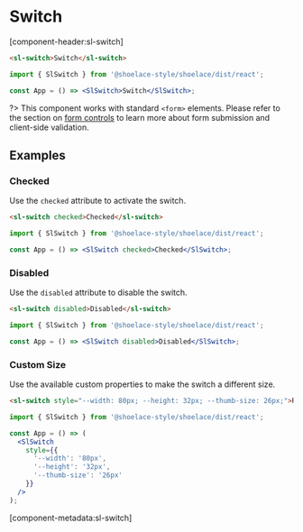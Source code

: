 # Switch

[component-header:sl-switch]

```html preview
<sl-switch>Switch</sl-switch>
```

```jsx react
import { SlSwitch } from '@shoelace-style/shoelace/dist/react';

const App = () => <SlSwitch>Switch</SlSwitch>;
```

?> This component works with standard `<form>` elements. Please refer to the section on [form controls](/getting-started/form-controls) to learn more about form submission and client-side validation.

## Examples

### Checked

Use the `checked` attribute to activate the switch.

```html preview
<sl-switch checked>Checked</sl-switch>
```

```jsx react
import { SlSwitch } from '@shoelace-style/shoelace/dist/react';

const App = () => <SlSwitch checked>Checked</SlSwitch>;
```

### Disabled

Use the `disabled` attribute to disable the switch.

```html preview
<sl-switch disabled>Disabled</sl-switch>
```

```jsx react
import { SlSwitch } from '@shoelace-style/shoelace/dist/react';

const App = () => <SlSwitch disabled>Disabled</SlSwitch>;
```

### Custom Size

Use the available custom properties to make the switch a different size.

```html preview
<sl-switch style="--width: 80px; --height: 32px; --thumb-size: 26px;">Really big</sl-switch>
```

```jsx react
import { SlSwitch } from '@shoelace-style/shoelace/dist/react';

const App = () => (
  <SlSwitch
    style={{
      '--width': '80px',
      '--height': '32px',
      '--thumb-size': '26px'
    }}
  />
);
```

[component-metadata:sl-switch]

